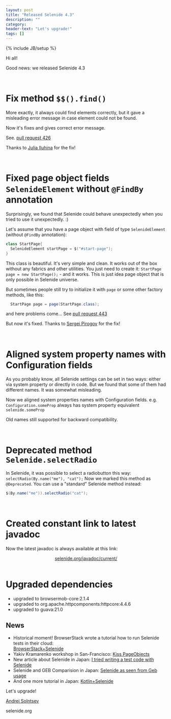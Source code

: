 ```yaml
---
layout: post
title: "Released Selenide 4.3"
description: ""
category:
header-text: "Let's upgrade!"
tags: []
---
```

{% include JB/setup %}
 
Hi all!

Good news: we released Selenide 4.3

<br/>

# Fix method `$$().find()`

More exactly, it always could find elements correctly, but it gave a misleading error message in 
case element could not be found. 

Now it's fixes and gives correct error message.  

See. [pull request 426](https://github.com/codeborne/selenide/pull/426)

Thanks to [Julia Iluhina](https://github.com/juliaviluhina) for the fix!

<br/>

# Fixed page object fields `SelenideElement` without `@FindBy` annotation

Surprisingly, we found that Selenide could behave unexpectedly when you tried to use it unexpectedly. :)

Let's assume that you have a page object with field of type `SelenideElement` (without `@FindBy` annotation):

```java
class StartPage{
  SelenideElement startPage = $("#start-page");
}
```

This class is beautiful. It's very simple and clean. It works out of the box without any fabrics and other utilities.
You just need to create it: `StartPage page = new StartPage();` - and it works.
This is just idea page object that is only possible in Selenide universe.

But sometimes people still try to initialize it with `page` or some other factory methods, like this:

```java
  StartPage page = page(StartPage.class);
```

and here problems come... See [pull request 443](https://github.com/codeborne/selenide/pull/443) 

But now it's fixed. 
Thanks to [Sergei Pirogov](https://github.com/SergeyPirogov) for the fix!

<br/>

# Aligned system property names with Configuration fields

As you probably know, all Selenide settings can be set in two ways: either via system property or directly in code.
But we found that some of them had different names. It was somewhat misleading.

Now we aligned system properties names with Configuration fields. 
e.g. `Configuration.someProp` always has system property equivalent `selenide.someProp`

Old names still supported for backward compatibility.

<br/>

# Deprecated method `Selenide.selectRadio`

In Selenide, it was possible to select a radiobutton this way: `selectRadio(By.name("me"), "cat");`
Now we marked this method as `@Deprecated`. You can use a "standard" Selenide method instead:

```java
$(By.name("me")).selectRadio("cat");
```

<br/>

# Created constant link to latest javadoc

Now the latest javadoc is always available at this link:

<center>
  <a href="http://selenide.org/javadoc/current/">selenide.org/javadoc/current/</a>
</center>

<br/>

# Upgraded dependencies

* upgraded to browsermob-core:2.1.4
* upgraded to org.apache.httpcomponents:httpcore:4.4.6
* upgraded to guava:21.0

## News 

* Historical moment! BrowserStack wrote a tutorial how to run Selenide tests in their cloud:  
  [BrowserStack+Selenide](https://www.browserstack.com/automate/selenide)
* Yakiv Kramarenko workshop in San-Francisco: [Kiss PageObjects](http://www.slideshare.net/yashaka/kiss-pageobjects-012017)
* New article about Selenide in Japan: 
  [I tried writing a test code with Selenide](http://qiita.com/nyakome/items/207daf3050809c269e8e)
* Selenide and GEB Comparision in Japan: 
  [Selenide as seen from Geb usage](http://qiita.com/PoohSunny/items/8641f24fa22e5b3beb16)
* And one more tutorial in Japan: [Kotlin+Selenide](http://naruto-io.hatenablog.com/entry/2017/01/15/205751)

Let's upgrade!

[Andrei Solntsev](http://asolntsev.github.io/)

selenide.org
